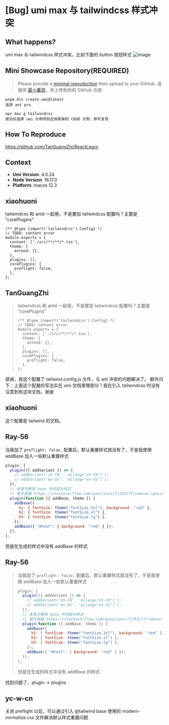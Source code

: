 # [Bug] umi max 与 tailwindcss 样式冲突

<!--
感谢您向我们反馈问题，为了高效的解决问题，我们期望你能提供以下信息：
-->

## What happens?

umi max 与 tailwindcss 样式冲突，比如下面的 button 按钮样式
![image](https://user-images.githubusercontent.com/53848822/196847821-64fad7f9-0c94-47bb-ae5c-b4bdbe97f4f1.png)

## Mini Showcase Repository(REQUIRED)

> Please provide a [minimal reproduction](https://stackoverflow.com/help/minimal-reproducible-example) then upload to your GitHub. 请提供 [最小重现](https://stackoverflow.com/help/minimal-reproducible-example)，并上传到你的 GitHub 仓库

```
pnpm dlx create-umi@latest
选择 ant pro

npx max g tailwindcss
成功后选择 umi 示例项目左侧菜单的 CRUD 示例，即可复现
```

## How To Reproduce

https://github.com/TanGuangZhi/ReactLearn

## Context

- **Umi Version**: 4.0.24
- **Node Version**: 16.17.0
- **Platform**: macos 12.3

## xiaohuoni

tailwindcss 和 antd 一起用，不是要加 tailwindcss 配置吗？主要是 “corePlugins”

```
/** @type {import('tailwindcss').Config} */
// TODO: content error
module.exports = {
  content: ['./src/**/**/*.tsx'],
  theme: {
    extend: {},
  },
  plugins: [],
  corePlugins: {
    preflight: false,
  },
};
```

## TanGuangZhi

> tailwindcss 和 antd 一起用，不是要加 tailwindcss 配置吗？主要是 “corePlugins”
>
> ```
> /** @type {import('tailwindcss').Config} */
> // TODO: content error
> module.exports = {
>   content: ['./src/**/**/*.tsx'],
>   theme: {
>     extend: {},
>   },
>   plugins: [],
>   corePlugins: {
>     preflight: false,
>   },
> };
> ```

感谢，按这个配置了 tailwind.config.js 文件，与 ant 冲突的问题解决了。
额外问下：上面这个配置的写法实在 umi 文档里哪部分？我在引入 tailwindcss 时没有注意到有这块文档，谢谢

## xiaohuoni

这个配置是 tailwind 的文档。

## Ray-56

当我加了 `preflight: false,` 配置后，默认重置样式就没有了，于是我使用 addBase 加入一些默认重置样式

```js
plugin: [
  plugin(({ addVariant }) => {
    // addVariant('zh-CN', '&[lang="zh-CN"]');
    // addVariant('en-US', '&[lang="en-US"]');
  }),
  // 本意为移除 base 中的部分样式
  // 相关链接 https://stackoverflow.com/questions/71783177/remove-specific-style-from-tailwind-base
  plugin(function ({ addBase, theme }) {
    addBase({
      h1: { fontSize: theme("fontSize.2xl"), background: "red" },
      h2: { fontSize: theme("fontSize.xl") },
      h3: { fontSize: theme("fontSize.lg") },
    });
    addBase({ "#test": { background: "red" } });
  }),
];
```

但是在生成的样式中没有 addBase 的样式

## Ray-56

> 当我加了 `preflight: false,` 配置后，默认重置样式就没有了，于是我使用 addBase 加入一些默认重置样式
>
> ```js
> plugin: [
>   plugin(({ addVariant }) => {
>     // addVariant('zh-CN', '&[lang="zh-CN"]');
>     // addVariant('en-US', '&[lang="en-US"]');
>   }),
>   // 本意为移除 base 中的部分样式
>   // 相关链接 https://stackoverflow.com/questions/71783177/remove-specific-style-from-tailwind-base
>   plugin(function ({ addBase, theme }) {
>     addBase({
>       h1: { fontSize: theme("fontSize.2xl"), background: "red" },
>       h2: { fontSize: theme("fontSize.xl") },
>       h3: { fontSize: theme("fontSize.lg") },
>     });
>     addBase({ "#test": { background: "red" } });
>   }),
> ];
> ```
>
> 但是在生成的样式中没有 addBase 的样式

找到问题了，plugin -> plugins

## yc-w-cn

关闭 preflight 以后，可以通过引入 @tailwind base 使用的 modern-normalize.css 文件解决默认样式重置问题
